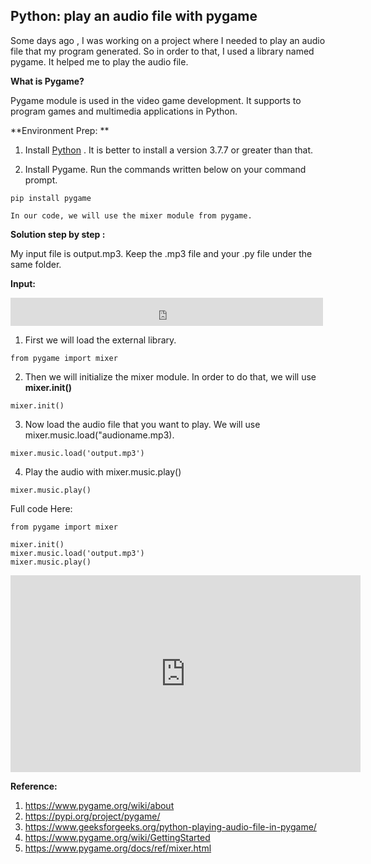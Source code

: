 ## Python: play an audio file with pygame


Some days ago , I was working on a project where I needed to play an audio file that my program generated. So in order to that, I used a library named pygame. It helped me to play the audio file.

**What is Pygame?**

Pygame module is used in the video game development. It supports to program games and multimedia applications in Python. 

**Environment Prep: **


1. Install  [Python](https://www.python.org/downloads/) . It is better to install a version 3.7.7 or greater than that.

2. Install Pygame. Run the commands written below on your command prompt.

```
pip install pygame
``` 

```In our code, we will use the mixer module from pygame. ``` 

**Solution step by step :**

My input file is output.mp3. Keep the .mp3 file and your .py file under the same folder.

**Input:**
<iframe width="500" height="45" src="https://www.youtube.com/embed/Ku47289Mvao" title="YouTube video player" frameborder="0" allow="accelerometer; autoplay; clipboard-write; encrypted-media; gyroscope; picture-in-picture" allowfullscreen ></iframe>

1) First we will load the external library.

```
from pygame import mixer 

``` 
2) Then we will initialize the mixer module. In order to do that, we will use **mixer.init()**

```
mixer.init()

``` 
3) Now load the audio file that you want to play. We will use mixer.music.load("audioname.mp3).

```
mixer.music.load('output.mp3')

```
4) Play the audio with mixer.music.play()


```
mixer.music.play()
``` 
Full code Here:

```
from pygame import mixer  

mixer.init()
mixer.music.load('output.mp3')
mixer.music.play()
``` 

<iframe width="560" height="315" src="https://www.youtube.com/embed/079vRf69OcU" title="YouTube video player" text-align="center" frameborder="0" allow="accelerometer; autoplay; clipboard-write; encrypted-media; gyroscope;  picture-in-picture" allowfullscreen></iframe>

 
**Reference:**

1. https://www.pygame.org/wiki/about
2. https://pypi.org/project/pygame/
3. https://www.geeksforgeeks.org/python-playing-audio-file-in-pygame/
4. https://www.pygame.org/wiki/GettingStarted
5. https://www.pygame.org/docs/ref/mixer.html








